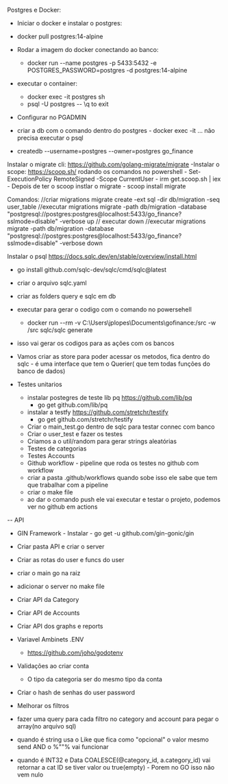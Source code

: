 Postgres e Docker:
 - Iniciar o docker e instalar o postgres:
  - docker pull postgres:14-alpine
- Rodar a imagem do docker conectando ao banco:
  - docker run --name postgres -p 5433:5432 -e POSTGRES_PASSWORD=postgres -d postgres:14-alpine
- executar o container:
  - docker exec -it postgres sh
  - psql -U postgres  -- \q to exit

- Configurar no PGADMIN

- criar a db com o comando dentro do postgres - docker exec -it ... não precisa executar o psql
 - createdb --username=postgres --owner=postgres go_finance
  

Instalar o migrate cli: https://github.com/golang-migrate/migrate
    -Instalar o scope: https://scoop.sh/ rodando os comandos no powershell
        - Set-ExecutionPolicy RemoteSigned -Scope CurrentUser
        - irm get.scoop.sh | iex
    - Depois de ter o scoop instlar o migrate
        - scoop install migrate

Comandos:
//criar migrations
migrate create -ext sql -dir db/migration -seq user_table
//executar migrations
migrate -path db/migration -database "postgresql://postgres:postgres@localhost:5433/go_finance?sslmode=disable" -verbose up
// executar down
//executar migrations
migrate -path db/migration -database "postgresql://postgres:postgres@localhost:5433/go_finance?sslmode=disable" -verbose down


Instalar o psql https://docs.sqlc.dev/en/stable/overview/install.html
 - go install github.com/sqlc-dev/sqlc/cmd/sqlc@latest
 - criar o arquivo sqlc.yaml
 - criar as folders query e sqlc em db 
 - executar para gerar o codigo com o comando no powersehell
    - docker run --rm -v C:\Users\jplopes\Documents\gofinance:/src -w /src sqlc/sqlc generate

- isso vai gerar os codigos para as ações com os bancos
- Vamos criar as store para poder acessar os metodos, fica dentro do sqlc - é uma interface que tem o Querier( que tem todas funções do banco de dados)

- Testes unitarios
     - instalar postegres de teste lib pq https://github.com/lib/pq
        - go get github.com/lib/pq
    - instalar a testfy https://github.com/stretchr/testify
        - go get github.com/stretchr/testify
    - Criar o main_test.go dentro de sqlc para testar connec com banco
    - Criar o user_test e fazer os testes
    - Criamos a o util/random para gerar strings aleatórias
    - Testes de categorias
    - Testes Accounts
  - Github workflow - pipeline que roda os testes no github com workflow
   - criar a pasta .github/workflows quando sobe isso ele sabe que tem que trabalhar com a pipeline
   - criar o make file
   - ao dar o comando push ele vai executar e testar o projeto, podemos ver no github em actions

-- API
 - GIN Framework - Instalar - go get -u github.com/gin-gonic/gin
 - Criar pasta API e criar o server
 - Criar as rotas do user e funcs do user
 - criar o main go na raiz
 - adicionar o server no make file

 - Criar API da Category
 - Criar API de Accounts
 - Criar API dos graphs e reports

- Variavel Ambinets .ENV
  - https://github.com/joho/godotenv

- Validações ao criar conta
  - O tipo da categoria ser do mesmo tipo da conta

- Criar o hash de senhas do user password

- Melhorar os filtros
 - fazer uma query para cada filtro no category and account para pegar o array(no arquivo sql)
 - quando é string usa o Like que fica como "opcional" o valor mesmo send AND o %""% vai funcionar
 - quando é INT32 e Data COALESCE(@category_id, a.category_id) vai retornar a cat ID se tiver valor ou true(empty) - Porem no GO isso não vem nulo
 



